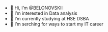 - 👋 Hi, I’m @BELONOVSKII
- 👀 I’m interested in Data analysis
- 🌱 I’m currently studying at HSE DSBA
- 💞️ I’m serching for ways to start my IT career 


